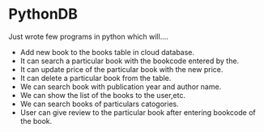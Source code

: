 # PythonDB
Just wrote few programs in python which will.... 
* Add new book to the books table in cloud database.
* It can search a particular book with the bookcode entered by the.
* It can update price of the particular book with the new price.
* It can delete a particular book from the table. 
* We can search book with publication year and author name.
* We can show the list of the books to the user,etc.
* We can search books of particulars catogories.
* User can give review to the particular book after entering bookcode of the book.

